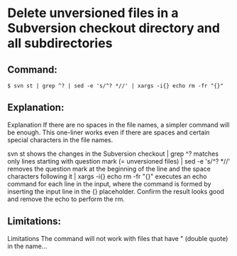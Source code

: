 # Delete unversioned files in a Subversion checkout directory and all subdirectories

## Command:
```
$ svn st | grep ^? | sed -e 's/^? *//' | xargs -i{} echo rm -fr "{}"
```

## Explanation:
Explanation
If there are no spaces in the file names, a simpler command will be enough. This one-liner works even if there are spaces and certain special characters in the file names.

svn st shows the changes in the Subversion checkout
| grep ^? matches only lines starting with question mark (= unversioned files)
| sed -e 's/^? *//' removes the question mark at the beginning of the line and the space characters following it
| xargs -i{} echo rm -fr "{}" executes an echo command for each line in the input, where the command is formed by inserting the input line in the {} placeholder. Confirm the result looks good and remove the echo to perform the rm.

## Limitations:
Limitations
The command will not work with files that have " (double quote) in the name...

